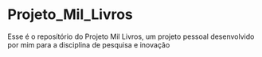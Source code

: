 # Projeto_Mil_Livros
Esse é o reposítório do Projeto Mil Livros, um projeto pessoal desenvolvido por mim para a disciplina de pesquisa e inovação
